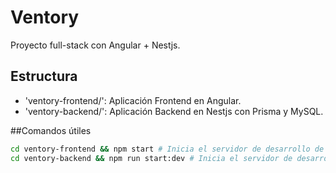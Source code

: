 # Ventory

Proyecto full-stack con Angular + Nestjs.

## Estructura

- 'ventory-frontend/': Aplicación Frontend en Angular.
- 'ventory-backend/': Aplicación Backend en Nestjs con Prisma y MySQL.

##Comandos útiles

```bash
cd ventory-frontend && npm start # Inicia el servidor de desarrollo de Angular
cd ventory-backend && npm run start:dev # Inicia el servidor de desarrollo de Nestjs
```
